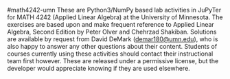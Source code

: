#math4242-umn
These are Python3/NumPy based lab activities in JuPyTer for MATH 4242 (Applied Linear Algebra) at the University of Minnesota.
The exercises are based upon and make frequent reference to Applied Linear Algebra, Second Edition by Peter Olver and Chehrzad Shakiban.
Solutions are available by request from David DeMark (demar180@umn.edu), who is also happy to answer any other questions about their content.
Students of courses currently using these activities should contact their instructional team first however.
These are released under a permissive license, but the developer would appreciate knowing if they are used elsewhere.


